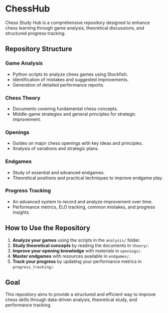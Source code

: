 # ChessHub

Chess Study Hub is a comprehensive repository designed to enhance chess learning through game analysis, theoretical discussions, and structured progress tracking.

## Repository Structure

### Game Analysis
- Python scripts to analyze chess games using Stockfish.
- Identification of mistakes and suggested improvements.
- Generation of detailed performance reports.

### Chess Theory
- Documents covering fundamental chess concepts.
- Middle-game strategies and general principles for strategic improvement.

### Openings
- Guides on major chess openings with key ideas and principles.
- Analysis of variations and strategic plans.

### Endgames
- Study of essential and advanced endgames.
- Theoretical positions and practical techniques to improve endgame play.

### Progress Tracking
- An advanced system to record and analyze improvement over time.
- Performance metrics, ELO tracking, common mistakes, and progress insights.

## How to Use the Repository
1. **Analyze your games** using the scripts in the `analysis/` folder.
2. **Study theoretical concepts** by reading the documents in `theory/`.
3. **Improve your opening knowledge** with materials in `openings/`.
4. **Master endgames** with resources available in `endgames/`.
5. **Track your progress** by updating your performance metrics in `progress_tracking/`.

## Goal
This repository aims to provide a structured and efficient way to improve chess skills through data-driven analysis, theoretical study, and performance tracking.
